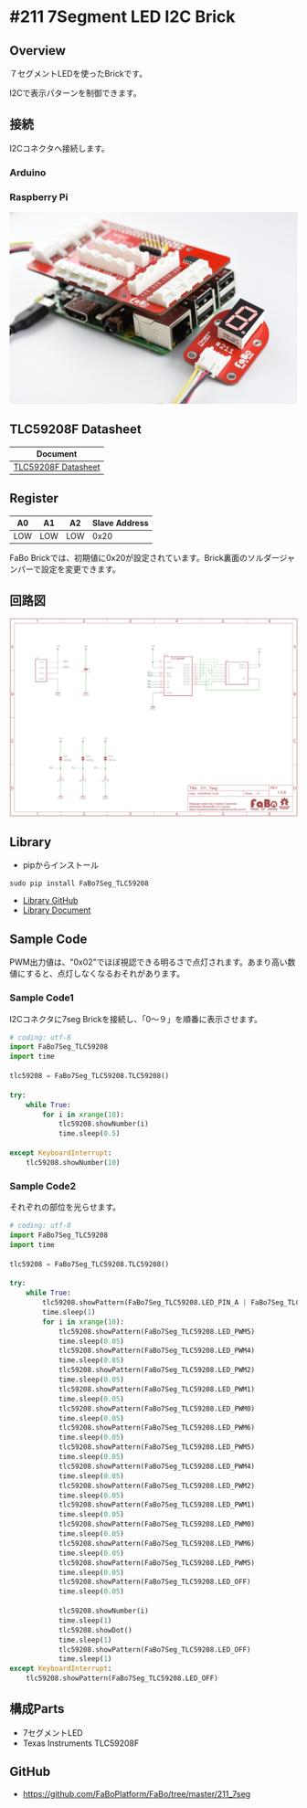 # #211 7Segment LED I2C Brick

[](../img/200_i2c/product/211.jpg)
<!--COLORME-->

## Overview
７セグメントLEDを使ったBrickです。

I2Cで表示パターンを制御できます。

## 接続
I2Cコネクタへ接続します。

### Arduino
[](../img/200_i2c/connect/211_7seg_connect.jpg)
### Raspberry Pi
![](../img/200_i2c/connect/211_connect_with_rasppi.jpg)
## TLC59208F Datasheet
| Document |
| -- |
| [TLC59208F Datasheet](http://www.ti.com/jp/lit/gpn/tlc59208f) |

## Register
| A0 | A1 | A2 | Slave Address |
| -- | -- | -- | -- |
| LOW | LOW | LOW | 0x20 |

FaBo Brickでは、初期値に0x20が設定されています。Brick裏面のソルダージャンパーで設定を変更できます。

## 回路図
![](../img/200_i2c/schematic/211_7seg.png)

## Library

- pipからインストール
```
sudo pip install FaBo7Seg_TLC59208
```
- [Library GitHub](https://github.com/FaBoPlatform/FaBo7Segment-TLC59208-Python)
- [Library Document](http://fabo.io/doxygen/FaBo7Segment-TLC59208-Python/)

## Sample Code
PWM出力値は、"0x02"でほぼ視認できる明るさで点灯されます。あまり高い数値にすると、点灯しなくなるおそれがあります。

### Sample Code1

I2Cコネクタに7seg Brickを接続し、「0〜９」を順番に表示させます。

```python
# coding: utf-8
import FaBo7Seg_TLC59208
import time

tlc59208 = FaBo7Seg_TLC59208.TLC59208()

try:
    while True:
        for i in xrange(10):
            tlc59208.showNumber(i)
            time.sleep(0.5)

except KeyboardInterrupt:
    tlc59208.showNumber(10)
```

### Sample Code2

それぞれの部位を光らせます。

```python
# coding: utf-8
import FaBo7Seg_TLC59208
import time

tlc59208 = FaBo7Seg_TLC59208.TLC59208()

try:
    while True:
        tlc59208.showPattern(FaBo7Seg_TLC59208.LED_PIN_A | FaBo7Seg_TLC59208.LED_PIN_G | FaBo7Seg_TLC59208.LED_PIN_D);
        time.sleep(1)
        for i in xrange(10):
            tlc59208.showPattern(FaBo7Seg_TLC59208.LED_PWM5)
            time.sleep(0.05)
            tlc59208.showPattern(FaBo7Seg_TLC59208.LED_PWM4)
            time.sleep(0.05)
            tlc59208.showPattern(FaBo7Seg_TLC59208.LED_PWM2)
            time.sleep(0.05)
            tlc59208.showPattern(FaBo7Seg_TLC59208.LED_PWM1)
            time.sleep(0.05)
            tlc59208.showPattern(FaBo7Seg_TLC59208.LED_PWM0)
            time.sleep(0.05)
            tlc59208.showPattern(FaBo7Seg_TLC59208.LED_PWM6)
            time.sleep(0.05)
            tlc59208.showPattern(FaBo7Seg_TLC59208.LED_PWM5)
            time.sleep(0.05)
            tlc59208.showPattern(FaBo7Seg_TLC59208.LED_PWM4)
            time.sleep(0.05)
            tlc59208.showPattern(FaBo7Seg_TLC59208.LED_PWM2)
            time.sleep(0.05)
            tlc59208.showPattern(FaBo7Seg_TLC59208.LED_PWM1)
            time.sleep(0.05)
            tlc59208.showPattern(FaBo7Seg_TLC59208.LED_PWM0)
            time.sleep(0.05)
            tlc59208.showPattern(FaBo7Seg_TLC59208.LED_PWM6)
            time.sleep(0.05)
            tlc59208.showPattern(FaBo7Seg_TLC59208.LED_PWM5)
            time.sleep(0.05)
            tlc59208.showPattern(FaBo7Seg_TLC59208.LED_OFF)
            time.sleep(0.05)

            tlc59208.showNumber(i)
            time.sleep(1)
            tlc59208.showDot()
            time.sleep(1)
            tlc59208.showPattern(FaBo7Seg_TLC59208.LED_OFF)
            time.sleep(1)
except KeyboardInterrupt:
    tlc59208.showPattern(FaBo7Seg_TLC59208.LED_OFF)
```


## 構成Parts
- 7セグメントLED
- Texas Instruments TLC59208F

## GitHub
- https://github.com/FaBoPlatform/FaBo/tree/master/211_7seg
